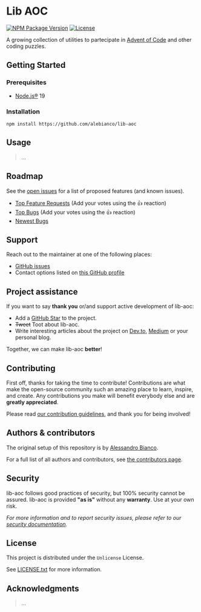 # Lib AOC

[![NPM Package Version](https://img.shields.io/github/package-json/v/alebianco/lib-aoc?logo=npm)](package.json)
[![License](https://img.shields.io/github/license/alebianco/lib-aoc)](LICENSE.txt)

A growing collection of utilities to partecipate in [Advent of Code](https://adventofcode.com/) and other coding puzzles.

## Getting Started

### Prerequisites

- [Node.js®](https://nodejs.org/en/) 19

### Installation

```shell
npm install https://github.com/alebianco/lib-aoc
```

## Usage

> ...

## Roadmap

See the [open issues](https://github.com/alebianco/lib-aoc/issues) for a list of proposed features (and known issues).

- [Top Feature Requests](https://github.com/alebianco/lib-aoc/issues?q=label%3Aenhancement+is%3Aopen+sort%3Areactions-%2B1-desc) (Add your
  votes using the 👍 reaction)
- [Top Bugs](https://github.com/alebianco/lib-aoc/issues?q=is%3Aissue+is%3Aopen+label%3Abug+sort%3Areactions-%2B1-desc) (Add your votes
  using the 👍 reaction)
- [Newest Bugs](https://github.com/alebianco/lib-aoc/issues?q=is%3Aopen+is%3Aissue+label%3Abug)

## Support

Reach out to the maintainer at one of the following places:

- [GitHub issues](https://github.com/alebianco/lib-aoc/issues/new?assignees=&labels=question&template=04_SUPPORT_QUESTION.md&title=support%3A+)
- Contact options listed on [this GitHub profile](https://github.com/alebianco)

## Project assistance

If you want to say **thank you** or/and support active development of lib-aoc:

- Add a [GitHub Star](https://github.com/alebianco/lib-aoc) to the project.
- ~~Tweet~~ Toot about lib-aoc.
- Write interesting articles about the project on [Dev.to](https://dev.to/), [Medium](https://medium.com/) or your personal blog.

Together, we can make lib-aoc **better**!

## Contributing

First off, thanks for taking the time to contribute! Contributions are what make the open-source community such an amazing place to learn,
inspire, and create. Any contributions you make will benefit everybody else and are **greatly appreciated**.

Please read [our contribution guidelines](docs/CONTRIBUTING.md), and thank you for being involved!

## Authors & contributors

The original setup of this repository is by [Alessandro Bianco](https://github.com/alebianco).

For a full list of all authors and contributors,
see [the contributors page](https://github.com/alebianco/lib-aoc/contributors).

## Security

lib-aoc follows good practices of security, but 100% security cannot be assured. lib-aoc is provided **"as is"** without any **warranty**.
Use at your own risk.

_For more information and to report security issues, please refer to our [security documentation](docs/SECURITY.md)._

## License

This project is distributed under the `Unlicense` License.

See [LICENSE.txt](LICENSE.txt) for more information.

## Acknowledgments

> ...
